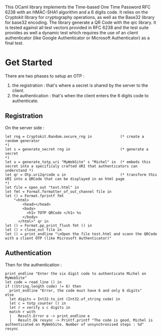 This OCaml library implements the Time-based One Time Password RFC 6238 with an HMAC-SHA1 algorithm and a 6 digits code. 
It relies on the Cryptokit library for cryptography operations, as well as the Base32 library for base32 encoding. 
The library generate a QR Code with the qrc library.
It is tested against all test vectors provided in RFC 6238 and the test suite provides as well a dynamic test 
which requires the use of an client authenticator (like Google Authenticator or Microsoft Authenticator) as a final
test. 

# Get Started

There are two phases to setup an OTP : 
1. the registration : that's where a secret is shared by the server to the client. 
2. the authentication : that's when the client enters the 6 digits code to authenticate. 

## Registration 
On the server side : 
    
```
let rng = Cryptokit.Random.secure_rng in             (* create a random generator                                                            *)
let s = generate_secret rng in                       (* generate a secret                                                                    *)
let u = generate_totp_uri "MyWebSite" s "Michel" in  (* embeds this secret into a specificaly crafted URI that authenticators can understand *)
let qr = Otp.uri2qrcode u in                         (* transform this URI into a QRCode that can be displayed in an html page               *)
let file = open_out "test.html" in 
let fmt = Format.formatter_of_out_channel file in 
let () = Format.fprintf fmt 
    "<html>
        <head></head>
        <body>
          <h1> TOTP QRCode </h1> %s
        </body>
      </html>" qr in 
let () = Format.pp_print_flush fmt () in 
let () = close_out file in 
let () = print_endline "\nOpen the file test.html and scann the QRCode with a client OTP (like Microsoft Authenticator)" 
```
    

## Authentication 
Then for the authentication : 
    
```
print_endline "Enter the six digit code to authenticate Michel on MyWebSite"
let code = read_line () in 
if ((String.length code) != 6) then 
  print_endline "Error, the code must have 6 and only 6 digits" 
else 
  let digits = Int32.to_int (Int32.of_string code) in  
  let c = totp_counter () in 
  let r = verify s c digits in
  match r with 
  |   Result.Error e -> print_endline e 
  |   Result.Ok resync -> Printf.printf "The code is good, Michel is authenticated on MyWebSite. Number of unsynchronised steps : %d" resync 
```
